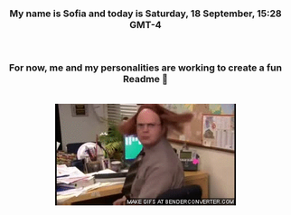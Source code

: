 


<div align="center">
<h3 >My name is Sofia and today is Saturday, 18 September, 15:28 GMT-4</h3><br>
<h3 >For now, me and my personalities are working to create a fun Readme 👋
</h3><br>
<img src='img/dwight.gif' alt='working...'/>
</div>
